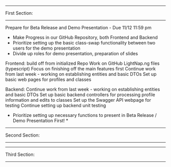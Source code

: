 ***************
First Section:
***************
Prepare for Beta Release and Demo Presentation - Due 11/12 11:59 pm
- Make Progress in our GitHub Repository, both Frontend and Backend
- Prioritize setting up the basic class-swap functionality between two users for the demo presentation
- Divide up roles for demo presentation, preparation of slides

Frontend:
build off from initialized Repo
Work on GitHub LightNap.ng files (typescript)
Focus on finishing off the main features first
Continue work from last week - working on establishing entities and basic DTOs
Set up basic web pages for profiles and classes

Backend:
Continue work from last week - working on establishing entities and basic DTOs
Set up basic backend controllers for processing profile information and edits to classes
Set up the Swagger API webpage for testing
Continue setting up backend unit testing

* Prioritize setting up necessary functions to present in Beta Release / Demo Presentation First! *

***************
Second Section:
***************

***************
Third Section:
***************
